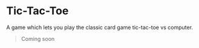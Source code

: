 # Tic-Tac-Toe
A  game which lets you play the classic card game tic-tac-toe vs computer.
> Coming soon
